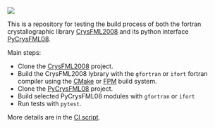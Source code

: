 [![](http://github-actions.40ants.com/easyScience/TEST_PyCrysFML/matrix.svg)](https://github.com/easyScience/TEST_PyCrysFML/actions) 

This is a repository for testing the build process of both the fortran crystallographic library [CrysFML2008](https://code.ill.fr/rodriguez-carvajal/CrysFML2008) and its python interface [PyCrysFML08](https://code.ill.fr/scientific-software/PyCrysFML08).

Main steps:
* Clone the [CrysFML2008](https://code.ill.fr/rodriguez-carvajal/CrysFML2008) project.
* Build the CrysFML2008 lybrary with the `gfortran` or `ifort` fortran compiler using the [CMake](https://cmake.org/) or [FPM](https://fpm.fortran-lang.org/) build system.
* Clone the [PyCrysFML08](https://code.ill.fr/scientific-software/PyCrysFML08) project.
* Build selected PyCrysFML08 modules with `gfortran` or `ifort`
* Run tests with `pytest`.

More details are in the [CI script](.github/workflows/main.yml).

